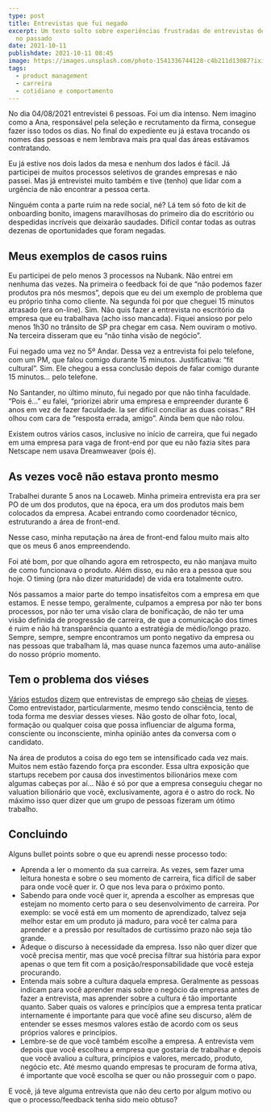 ```yaml
---
type: post
title: Entrevistas que fui negado
excerpt: Um texto solto sobre experiências frustradas de entrevistas de emprego
  no passado
date: 2021-10-11
publishdate: 2021-10-11 08:45
image: https://images.unsplash.com/photo-1541336744128-c4b211d13087?ixid=MnwxMjA3fDB8MHxwaG90by1wYWdlfHx8fGVufDB8fHx8&ixlib=rb-1.2.1&auto=format&fit=crop&w=2340&q=80
tags:
  - product management
  - carreira
  - cotidiano e comportamento
---
```

No dia 04/08/2021 entrevistei 6 pessoas. Foi um dia intenso. Nem imagino como a Ana, responsável pela seleção e recrutamento da firma, consegue fazer isso todos os dias. No final do expediente eu já estava trocando os nomes das pessoas e nem lembrava mais pra qual das áreas estávamos contratando.

Eu já estive nos dois lados da mesa e nenhum dos lados é fácil. Já participei de muitos processos seletivos de grandes empresas e não passei. Mas já entrevistei muito também e tive (tenho) que lidar com a urgência de não encontrar a pessoa certa.

Ninguém conta a parte ruim na rede social, né? Lá tem só foto de kit de onboarding bonito, imagens maravilhosas do primeiro dia do escritório ou despedidas incríveis que deixarão saudades. Difícil contar todas as outras dezenas de oportunidades que foram negadas.

## Meus exemplos de casos ruins

Eu participei de pelo menos 3 processos na Nubank. Não entrei em nenhuma das vezes. Na primeira o feedback foi de que “não podemos fazer produtos pra nós mesmos”, depois que eu dei um exemplo de problema que eu próprio tinha como cliente. Na segunda foi por que cheguei 15 minutos atrasado (era on-line). Sim. Não quis fazer a entrevista no escritório da empresa que eu trabalhava (acho isso mancada). Fiquei ansioso por pelo menos 1h30 no trânsito de SP pra chegar em casa. Nem ouviram o motivo. Na terceira disseram que eu “não tinha visão de negócio”.

Fui negado uma vez no 5º Andar. Dessa vez a entrevista foi pelo telefone, com um PM, que falou comigo durante 15 minutos. Justificativa: “fit cultural”. Sim. Ele chegou a essa conclusão depois de falar comigo durante 15 minutos… pelo telefone.

No Santander, no último minuto, fui negado por que não tinha faculdade. “Pois é…” eu falei, “priorizei abrir uma empresa e empreender durante 6 anos em vez de fazer faculdade. Ia ser difícil conciliar as duas coisas.” RH olhou com cara de “resposta errada, amigo”. Ainda bem que não rolou.

Existem outros vários casos, inclusive no início de carreira, que fui negado em uma empresa para vaga de front-end por que eu não fazia sites para Netscape nem usava Dreamweaver (pois é).

## As vezes você não estava pronto mesmo

Trabalhei durante 5 anos na Locaweb. Minha primeira entrevista era pra ser PO de um dos produtos, que na época, era um dos produtos mais bem colocados da empresa. Acabei entrando como coordenador técnico, estruturando a área de front-end.

Nesse caso, minha reputação na área de front-end falou muito mais alto que os meus 6 anos empreendendo.

Foi até bom, por que olhando agora em retrospecto, eu não manjava muito de como funcionava o produto. Além disso, eu não era a pessoa que sou hoje. O timing (pra não dizer maturidade) de vida era totalmente outro.

Nós passamos a maior parte do tempo insatisfeitos com a empresa em que estamos. E nesse tempo, geralmente, culpamos a empresa por não ter bons processos, por não ter uma visão clara de bonificação, de não ter uma visão definida de progressão de carreira, de que a comunicação dos times é ruim e não há transparência quanto a estratégia de médio/longo prazo. Sempre, sempre, sempre encontramos um ponto negativo da empresa ou nas pessoas que trabalham lá, mas quase nunca fazemos uma auto-análise do nosso próprio momento.

## Tem o problema dos viéses

[Vários](https://hbr.org/2016/04/if-theres-only-one-woman-in-your-candidate-pool-theres-statistically-no-chance-shell-be-hired) [estudos](https://hbr.org/2017/05/study-employers-are-less-likely-to-hire-a-woman-who-wears-a-headscarf) [dizem](https://www.npr.org/2013/03/06/173592413/deciphering-hidden-biases-during-interviews) que entrevistas de emprego são [cheias](https://greatergood.berkeley.edu/article/item/the_subtle_way_cultural_bias_affects_job_interviews) de [vieses](https://news.yale.edu/2019/10/21/yale-study-shows-class-bias-hiring-based-few-seconds-speech). Como entrevistador, particularmente, mesmo tendo consciência, tento de toda forma me desviar desses vieses. Não gosto de olhar foto, local, formação ou qualquer coisa que possa influenciar de alguma forma, consciente ou inconsciente, minha opinião antes da conversa com o candidato.

Na área de produtos a coisa do ego tem se intensificado cada vez mais. Muitos nem estão fazendo força pra esconder. Essa ultra exposição que startups recebem por causa dos investimentos bilionários mexe com algumas cabeças por aí… Não é só por que a empresa conseguiu chegar no valuation bilionário que você, exclusivamente, agora é o astro do rock. No máximo isso quer dizer que um grupo de pessoas fizeram um ótimo trabalho.

## Concluindo

Alguns bullet points sobre o que eu aprendi nesse processo todo:

* Aprenda a ler o momento da sua carreira. As vezes, sem fazer uma leitura honesta e sobre o seu momento de carreira, fica difícil de saber para onde você quer ir. O que nos leva para o próximo ponto.
* Sabendo para onde você quer ir, aprenda a escolher as empresas que estejam no momento certo para o seu desenvolvimento de carreira. Por exemplo: se você está em um momento de aprendizado, talvez seja melhor estar em um produto já maduro, para você ter calma para aprender e a pressão por resultados de curtíssimo prazo não seja tão grande.
* Adeque o discurso à necessidade da empresa. Isso não quer dizer que você precisa mentir, mas que você precisa filtrar sua história para expor apenas o que tem fit com a posição/responsabilidade que você esteja procurando.
* Entenda mais sobre a cultura daquela empresa. Geralmente as pessoas indicam para você aprender mais sobre o negócio da empresa antes de fazer a entrevista, mas aprender sobre a cultura é tão importante quanto. Saber quais os valores e princípios que a empresa tenta praticar internamente é importante para que você afine seu discurso, além de entender se esses mesmos valores estão de acordo com os seus próprios valores e princípios.
* Lembre-se de que você também escolhe a empresa. A entrevista vem depois que você escolheu a empresa que gostaria de trabalhar e depois que você avaliou a cultura, princípios e valores, mercado, produto, negócio etc. Até mesmo quando empresas te procuram de forma ativa, é importante que você escolha se quer ou não prosseguir com o papo.

E você, já teve alguma entrevista que não deu certo por algum motivo ou que o processo/feedback tenha sido meio obtuso?